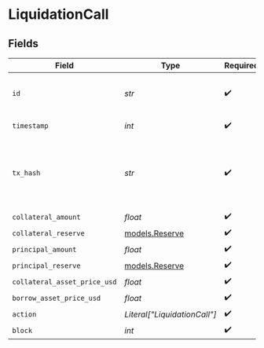 # LiquidationCall


## Fields

| Field                                                                  | Type                                                                   | Required                                                               | Description                                                            |
| ---------------------------------------------------------------------- | ---------------------------------------------------------------------- | ---------------------------------------------------------------------- | ---------------------------------------------------------------------- |
| `id`                                                                   | *str*                                                                  | :heavy_check_mark:                                                     | The id of a historical transaction on aave                             |
| `timestamp`                                                            | *int*                                                                  | :heavy_check_mark:                                                     | Timestamp in unix time                                                 |
| `tx_hash`                                                              | *str*                                                                  | :heavy_check_mark:                                                     | Transaction hash. You can paste these into the search bar on etherscan |
| `collateral_amount`                                                    | *float*                                                                | :heavy_check_mark:                                                     | N/A                                                                    |
| `collateral_reserve`                                                   | [models.Reserve](../models/reserve.md)                                 | :heavy_check_mark:                                                     | N/A                                                                    |
| `principal_amount`                                                     | *float*                                                                | :heavy_check_mark:                                                     | N/A                                                                    |
| `principal_reserve`                                                    | [models.Reserve](../models/reserve.md)                                 | :heavy_check_mark:                                                     | N/A                                                                    |
| `collateral_asset_price_usd`                                           | *float*                                                                | :heavy_check_mark:                                                     | N/A                                                                    |
| `borrow_asset_price_usd`                                               | *float*                                                                | :heavy_check_mark:                                                     | N/A                                                                    |
| `action`                                                               | *Literal["LiquidationCall"]*                                           | :heavy_check_mark:                                                     | N/A                                                                    |
| `block`                                                                | *int*                                                                  | :heavy_check_mark:                                                     | N/A                                                                    |